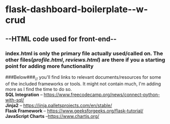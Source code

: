 # flask-dashboard-boilerplate--w-crud
## --HTML code used for front-end-- 
### **index.html is only the primary file actually used/called on. The other files(_profile.html_, _reviews.html_) are there if you a starting point for adding more functionality**

###Below###<sub>\/\/</sub> you'll find links to relevant documents/resources for some of the included frameworks or tools. It might not contain much, I'm adding more as I find the time to do so.\
**SQL Integration** – https://www.freecodecamp.org/news/connect-python-with-sql/ \
**Jinja2** – https://jinja.palletsprojects.com/en/stable/ \
**Flask Framework** – https://www.geeksforgeeks.org/flask-tutorial/ \
**JavaScript Charts** –https://www.chartjs.org/ 
